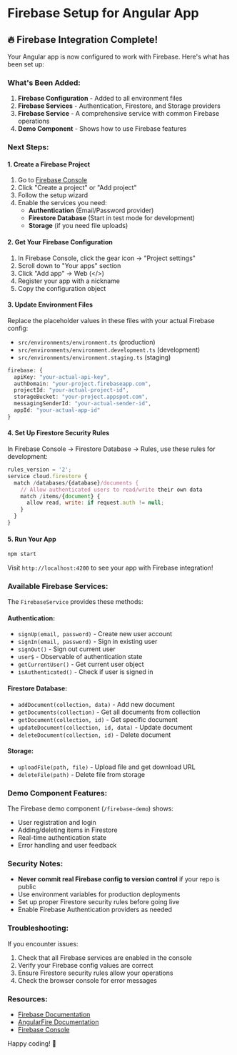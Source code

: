 # Firebase Setup for Angular App

## 🔥 Firebase Integration Complete!

Your Angular app is now configured to work with Firebase. Here's what has been set up:

### What's Been Added:

1. **Firebase Configuration** - Added to all environment files
2. **Firebase Services** - Authentication, Firestore, and Storage providers
3. **Firebase Service** - A comprehensive service with common Firebase operations
4. **Demo Component** - Shows how to use Firebase features

### Next Steps:

#### 1. Create a Firebase Project

1. Go to [Firebase Console](https://console.firebase.google.com/)
2. Click "Create a project" or "Add project"
3. Follow the setup wizard
4. Enable the services you need:
   - **Authentication** (Email/Password provider)
   - **Firestore Database** (Start in test mode for development)
   - **Storage** (if you need file uploads)

#### 2. Get Your Firebase Configuration

1. In Firebase Console, click the gear icon → "Project settings"
2. Scroll down to "Your apps" section
3. Click "Add app" → Web (</>) 
4. Register your app with a nickname
5. Copy the configuration object

#### 3. Update Environment Files

Replace the placeholder values in these files with your actual Firebase config:

- `src/environments/environment.ts` (production)
- `src/environments/environment.development.ts` (development)  
- `src/environments/environment.staging.ts` (staging)

```typescript
firebase: {
  apiKey: "your-actual-api-key",
  authDomain: "your-project.firebaseapp.com",
  projectId: "your-actual-project-id",
  storageBucket: "your-project.appspot.com",
  messagingSenderId: "your-actual-sender-id",
  appId: "your-actual-app-id"
}
```

#### 4. Set Up Firestore Security Rules

In Firebase Console → Firestore Database → Rules, use these rules for development:

```javascript
rules_version = '2';
service cloud.firestore {
  match /databases/{database}/documents {
    // Allow authenticated users to read/write their own data
    match /items/{document} {
      allow read, write: if request.auth != null;
    }
  }
}
```

#### 5. Run Your App

```bash
npm start
```

Visit `http://localhost:4200` to see your app with Firebase integration!

### Available Firebase Services:

The `FirebaseService` provides these methods:

#### Authentication:
- `signUp(email, password)` - Create new user account
- `signIn(email, password)` - Sign in existing user  
- `signOut()` - Sign out current user
- `user$` - Observable of authentication state
- `getCurrentUser()` - Get current user object
- `isAuthenticated()` - Check if user is signed in

#### Firestore Database:
- `addDocument(collection, data)` - Add new document
- `getDocuments(collection)` - Get all documents from collection
- `getDocument(collection, id)` - Get specific document
- `updateDocument(collection, id, data)` - Update document
- `deleteDocument(collection, id)` - Delete document

#### Storage:
- `uploadFile(path, file)` - Upload file and get download URL
- `deleteFile(path)` - Delete file from storage

### Demo Component Features:

The Firebase demo component (`/firebase-demo`) shows:
- User registration and login
- Adding/deleting items in Firestore
- Real-time authentication state
- Error handling and user feedback

### Security Notes:

- **Never commit real Firebase config to version control** if your repo is public
- Use environment variables for production deployments
- Set up proper Firestore security rules before going live
- Enable Firebase Authentication providers as needed

### Troubleshooting:

If you encounter issues:
1. Check that all Firebase services are enabled in the console
2. Verify your Firebase config values are correct
3. Ensure Firestore security rules allow your operations
4. Check the browser console for error messages

### Resources:

- [Firebase Documentation](https://firebase.google.com/docs)
- [AngularFire Documentation](https://github.com/angular/angularfire)
- [Firebase Console](https://console.firebase.google.com/)

Happy coding! 🚀
